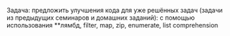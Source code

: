 Задача: предложить улучшения кода для уже решённых задач (задачи из предыдущих семинаров и домашних заданий):
с помощью использования **лямбд, filter, map, zip, enumerate, list comprehension
